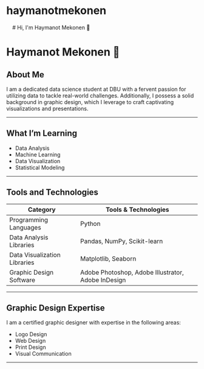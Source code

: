 # haymanotmekonen
    # Hi, I'm Haymanot Mekonen 👋
# Haymanot Mekonen 👋

## About Me
I am a dedicated data science student at DBU with a fervent passion for utilizing data to tackle real-world challenges. Additionally, I possess a solid background in graphic design, which I leverage to craft captivating visualizations and presentations.

---

## What I’m Learning
- Data Analysis
- Machine Learning
- Data Visualization
- Statistical Modeling

---

## Tools and Technologies
| Category | Tools & Technologies |
|----------------------------|-----------------------------------------------------------|
| Programming Languages | Python |
| Data Analysis Libraries | Pandas, NumPy, Scikit-learn |
| Data Visualization Libraries | Matplotlib, Seaborn |
| Graphic Design Software | Adobe Photoshop, Adobe Illustrator, Adobe InDesign |

---

## Graphic Design Expertise
I am a certified graphic designer with expertise in the following areas:
- Logo Design
- Web Design
- Print Design
- Visual Communication

---

    



    
